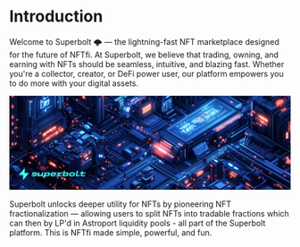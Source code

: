 # Introduction

Welcome to Superbolt 🌩 — the lightning-fast NFT marketplace designed for the future of NFTfi.
At Superbolt, we believe that trading, owning, and earning with NFTs should be seamless, intuitive, and blazing fast. Whether you're a collector, creator, or DeFi power user, our platform empowers you to do more with your digital assets.

![Superbolt Protocol](3.png)

Superbolt unlocks deeper utility for NFTs by pioneering NFT fractionalization — allowing users to split NFTs into tradable fractions which can then by LP'd in Astroport liquidity pools - all part of the Superbolt platform. This is NFTfi made simple, powerful, and fun.